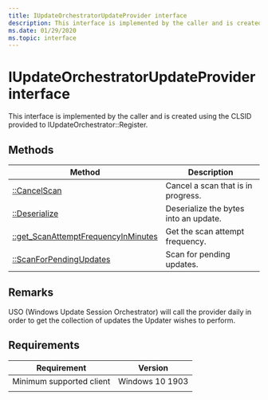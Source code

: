 ```yaml
---
title: IUpdateOrchestratorUpdateProvider interface
description: This interface is implemented by the caller and is created using the CLSID provided to IUpdateOrchestrator::Register.
ms.date: 01/29/2020
ms.topic: interface
---
```


# IUpdateOrchestratorUpdateProvider interface

This interface is implemented by the caller and is created using the CLSID provided to IUpdateOrchestrator::Register. 

## Methods

|Method | Description |
|---|---|
|[::CancelScan](iupdateorchestratorupdateprovider-cancelscan.md) | Cancel a scan that is in progress.  |
|[::Deserialize](iupdateorchestratorupdateprovider-deserialize.md) | Deserialize the bytes into an update.  |
|[::get_ScanAttemptFrequencyInMinutes](iupdateorchestratorupdateprovider-scanattemptfrequencyinminutes.md) | Get the scan attempt frequency.  |
|[::ScanForPendingUpdates](iupdateorchestratorupdateprovider-scanforpendingupdates.md) | Scan for pending updates.  ||[::get_ScanSlaInMinutes](iupdateorchestratorupdateprovider-scanslainminutes.md) | Gets the Default Scan Sla.  |


## Remarks
USO (Windows Update Session Orchestrator) will call the provider daily in order to get the collection of updates the Updater wishes to perform.

## Requirements

| Requirement | Version |
|---|---|
| Minimum supported client | Windows 10 1903 |
|   |   |